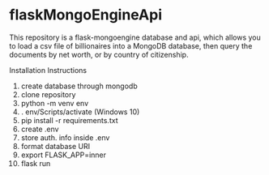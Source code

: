 # flaskMongoEngineApi
This repository is a flask-mongoengine database and api, which allows you to load a csv file of billionaires into a MongoDB database, then query the documents by net worth, or by country of citizenship.

Installation Instructions

1) create database through mongodb
2) clone repository
3) python -m venv env
4) . env/Scripts/activate (Windows 10)
5) pip install -r requirements.txt
6) create .env
7) store auth. info inside .env
8) format database URI
9) export FLASK_APP=inner
10) flask run
